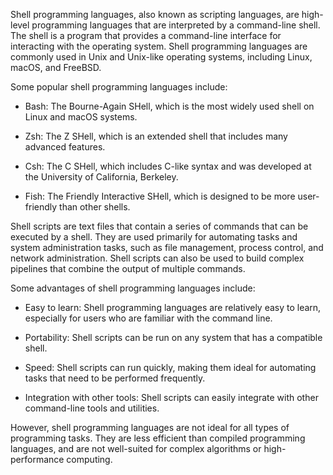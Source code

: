 Shell programming languages, also known as scripting languages, are high-level programming languages that are interpreted by a command-line shell. The shell is a program that provides a command-line interface for interacting with the operating system. Shell programming languages are commonly used in Unix and Unix-like operating systems, including Linux, macOS, and FreeBSD.

Some popular shell programming languages include:

- Bash: The Bourne-Again SHell, which is the most widely used shell on Linux and macOS systems.

- Zsh: The Z SHell, which is an extended shell that includes many advanced features.

- Csh: The C SHell, which includes C-like syntax and was developed at the University of California, Berkeley.

- Fish: The Friendly Interactive SHell, which is designed to be more user-friendly than other shells.

Shell scripts are text files that contain a series of commands that can be executed by a shell. They are used primarily for automating tasks and system administration tasks, such as file management, process control, and network administration. Shell scripts can also be used to build complex pipelines that combine the output of multiple commands.

Some advantages of shell programming languages include:

- Easy to learn: Shell programming languages are relatively easy to learn, especially for users who are familiar with the command line.

- Portability: Shell scripts can be run on any system that has a compatible shell.

- Speed: Shell scripts can run quickly, making them ideal for automating tasks that need to be performed frequently.

- Integration with other tools: Shell scripts can easily integrate with other command-line tools and utilities.

However, shell programming languages are not ideal for all types of programming tasks. They are less efficient than compiled programming languages, and are not well-suited for complex algorithms or high-performance computing.

